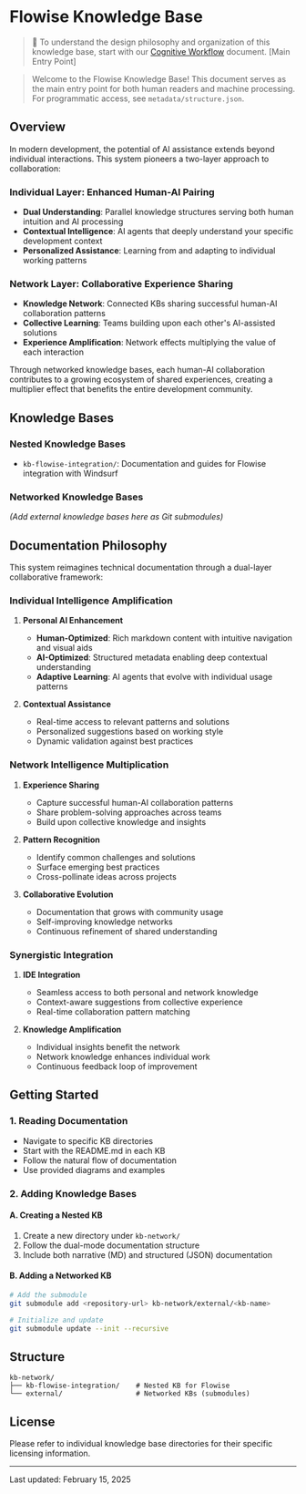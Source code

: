# Flowise Knowledge Base

> 📖 To understand the design philosophy and organization of this knowledge base, start with our [Cognitive Workflow](docs/architecture/cognitive-workflow.md) document. [Main Entry Point]

> Welcome to the Flowise Knowledge Base! This document serves as the main entry point for both human readers and machine processing. For programmatic access, see `metadata/structure.json`.

## Overview

In modern development, the potential of AI assistance extends beyond individual interactions. This system pioneers a two-layer approach to collaboration:

### Individual Layer: Enhanced Human-AI Pairing
- **Dual Understanding**: Parallel knowledge structures serving both human intuition and AI processing
- **Contextual Intelligence**: AI agents that deeply understand your specific development context
- **Personalized Assistance**: Learning from and adapting to individual working patterns

### Network Layer: Collaborative Experience Sharing
- **Knowledge Network**: Connected KBs sharing successful human-AI collaboration patterns
- **Collective Learning**: Teams building upon each other's AI-assisted solutions
- **Experience Amplification**: Network effects multiplying the value of each interaction

Through networked knowledge bases, each human-AI collaboration contributes to a growing ecosystem of shared experiences, creating a multiplier effect that benefits the entire development community.

## Knowledge Bases

### Nested Knowledge Bases
- `kb-flowise-integration/`: Documentation and guides for Flowise integration with Windsurf

### Networked Knowledge Bases
*(Add external knowledge bases here as Git submodules)*

## Documentation Philosophy

This system reimagines technical documentation through a dual-layer collaborative framework:

### Individual Intelligence Amplification
1. **Personal AI Enhancement**
   - **Human-Optimized**: Rich markdown content with intuitive navigation and visual aids
   - **AI-Optimized**: Structured metadata enabling deep contextual understanding
   - **Adaptive Learning**: AI agents that evolve with individual usage patterns

2. **Contextual Assistance**
   - Real-time access to relevant patterns and solutions
   - Personalized suggestions based on working style
   - Dynamic validation against best practices

### Network Intelligence Multiplication
1. **Experience Sharing**
   - Capture successful human-AI collaboration patterns
   - Share problem-solving approaches across teams
   - Build upon collective knowledge and insights

2. **Pattern Recognition**
   - Identify common challenges and solutions
   - Surface emerging best practices
   - Cross-pollinate ideas across projects

3. **Collaborative Evolution**
   - Documentation that grows with community usage
   - Self-improving knowledge networks
   - Continuous refinement of shared understanding

### Synergistic Integration
1. **IDE Integration**
   - Seamless access to both personal and network knowledge
   - Context-aware suggestions from collective experience
   - Real-time collaboration pattern matching

2. **Knowledge Amplification**
   - Individual insights benefit the network
   - Network knowledge enhances individual work
   - Continuous feedback loop of improvement

## Getting Started

### 1. Reading Documentation
- Navigate to specific KB directories
- Start with the README.md in each KB
- Follow the natural flow of documentation
- Use provided diagrams and examples

### 2. Adding Knowledge Bases

#### A. Creating a Nested KB
1. Create a new directory under `kb-network/`
2. Follow the dual-mode documentation structure
3. Include both narrative (MD) and structured (JSON) documentation

#### B. Adding a Networked KB
```bash
# Add the submodule
git submodule add <repository-url> kb-network/external/<kb-name>

# Initialize and update
git submodule update --init --recursive
```

## Structure

```
kb-network/
├── kb-flowise-integration/    # Nested KB for Flowise
└── external/                  # Networked KBs (submodules)
```

## License

Please refer to individual knowledge base directories for their specific licensing information.

---
Last updated: February 15, 2025
